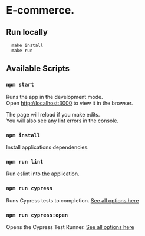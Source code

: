 # E-commerce.

## Run locally

```
  make install
  make run
```

## Available Scripts
### `npm start`

Runs the app in the development mode.\
Open [http://localhost:3000](http://localhost:3000) to view it in the browser.

The page will reload if you make edits.\
You will also see any lint errors in the console.

### `npm install`

Install applications dependencies.

### `npm run lint`

Run eslint into the application.

### `npm run cypress`

Runs Cypress tests to completion. [See all options here](https://docs.cypress.io/guides/guides/command-line#cypress-run)

### `npm run cypress:open`

Opens the Cypress Test Runner. [See all options here](https://docs.cypress.io/guides/guides/command-line#cypress-open)

